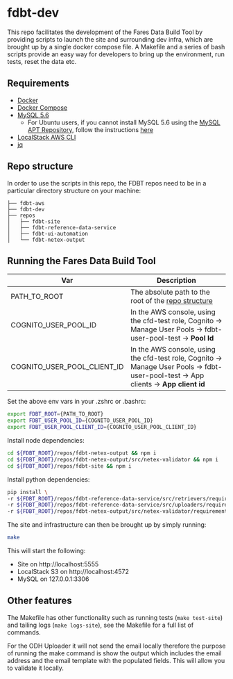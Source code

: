 # fdbt-dev

This repo facilitates the development of the Fares Data Build Tool by providing scripts to launch the site and surrounding dev infra, which are brought up by a single docker compose file. A Makefile and a series of bash scripts provide an easy way for developers to bring up the environment, run tests, reset the data etc.

## Requirements

- [Docker](https://docs.docker.com/install/)
- [Docker Compose](https://docs.docker.com/compose/install/)
- [MySQL 5.6](https://dev.mysql.com/doc/mysql-getting-started/en/)
  - For Ubuntu users, if you cannot install MySQL 5.6 using the [MySQL APT Repository](https://dev.mysql.com/downloads/repo/apt/), follow the instructions [here](https://dev.mysql.com/doc/refman/8.0/en/linux-installation-debian.html)
- [LocalStack AWS CLI](https://github.com/localstack/awscli-local)
- [jq](https://stedolan.github.io/jq/download/)

## Repo structure

In order to use the scripts in this repo, the FDBT repos need to be in a particular directory structure on your machine:

```text
├── fdbt-aws
├── fdbt-dev
├── repos
│   ├── fdbt-site
│   ├── fdbt-reference-data-service
│   ├── fdbt-ui-automation
│   └── fdbt-netex-output
```

## Running the Fares Data Build Tool

| Var          | Description                                                            |
| ------------ | ---------------------------------------------------------------------- |
| PATH_TO_ROOT | The absolute path to the root of the [repo structure](#repo-structure) |
| COGNITO_USER_POOL_ID | In the AWS console, using the cfd-test role, Cognito -> Manage User Pools -> fdbt-user-pool-test -> **Pool Id** |
| COGNITO_USER_POOL_CLIENT_ID | In the AWS console, using the cfd-test role, Cognito -> Manage User Pools -> fdbt-user-pool-test -> App clients -> **App client id** |

Set the above env vars in your .zshrc or .bashrc:

```bash
export FDBT_ROOT={PATH_TO_ROOT}
export FDBT_USER_POOL_ID={COGNITO_USER_POOL_ID}
export FDBT_USER_POOL_CLIENT_ID={COGNITO_USER_POOL_CLIENT_ID}
```

Install node dependencies:

```bash
cd ${FDBT_ROOT}/repos/fdbt-netex-output && npm i
cd ${FDBT_ROOT}/repos/fdbt-netex-output/src/netex-validator && npm i
cd ${FDBT_ROOT}/repos/fdbt-site && npm i
```

Install python dependencies:

```bash
pip install \
-r ${FDBT_ROOT}/repos/fdbt-reference-data-service/src/retrievers/requirements.txt \
-r ${FDBT_ROOT}/repos/fdbt-reference-data-service/src/uploaders/requirements.txt \
-r ${FDBT_ROOT}/repos/fdbt-netex-output/src/netex-validator/requirements.txt
```

The site and infrastructure can then be brought up by simply running:

```bash
make
```

This will start the following:

- Site on http://localhost:5555
- LocalStack S3 on http://localhost:4572
- MySQL on 127.0.0.1:3306

## Other features

The Makefile has other functionality such as running tests (`make test-site`) and tailing logs (`make logs-site`), see the Makefile for a full list of commands.

For the ODH Uploader it will not send the email locally therefore the purpose of running the make command is show the output which includes the email address and the email template with the populated fields. This will allow you to validate it locally.
